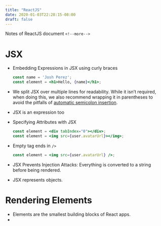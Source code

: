 ```yaml
---
title: "ReactJS"
date: 2020-01-03T22:28:15-08:00
draft: false
---
```

Notes of ReactJS document
`<!--more-->`

# JSX

* Embedding Expressions in JSX using curly braces

  ```jsx
  const name = 'Josh Perez';
  const element = <h1>Hello, {name}</h1>;
  ```

* We split JSX over multiple lines for readability. While it isn’t required, when doing this, we also recommend wrapping it in parentheses to avoid the pitfalls of [automatic semicolon insertion](https://stackoverflow.com/q/2846283).

* JSX is an expression too

* Specifying Attributes with JSX

  ```jsx
  const element = <div tabIndex="0"></div>;
  const element = <img src={user.avatarUrl}></img>;
  ```

* Empty tag ends in `/>`

  ```jsx
  const element = <img src={user.avatarUrl} />;
  ```

* JSX Prevents Injection Attacks: Everything is converted to a string before being rendered.
* JSX represents objects. 

# Rendering Elements

* Elements are the smallest building blocks of React apps.
* 
